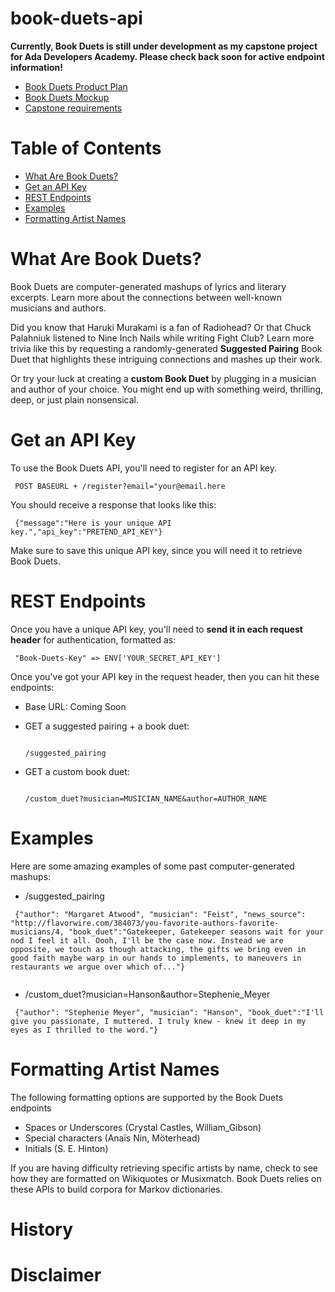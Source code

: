 # book-duets-api

**Currently, Book Duets is still under development as my capstone project for Ada Developers Academy. Please check back soon for active endpoint information!**

- [Book Duets Product Plan](https://github.com/lorainekv/book-duets-api/blob/master/product_plan.md)
- [Book Duets Mockup](https://github.com/lorainekv/book-duets-api/blob/master/bookduets_mockup.pdf)
- [Capstone requirements](https://github.com/Ada-Developers-Academy/daily-curriculum/blob/master/topic_resources/capstone/capstone.md)

# Table of Contents
* [What Are Book Duets?](#what-are-book-duets)
* [Get an API Key](#get-api-key)
* [REST Endpoints](#rest-endpoints)
* [Examples](#examples)
* [Formatting Artist Names](#formatting-names)

# <a name="what-are-book-duets"></a> What Are Book Duets?

Book Duets are computer-generated mashups of lyrics and literary excerpts. Learn more about the connections between well-known musicians and authors.

Did you know that Haruki Murakami is a fan of Radiohead? Or that Chuck Palahniuk listened to Nine Inch Nails while writing Fight Club? Learn more trivia like this by requesting a randomly-generated **Suggested Pairing** Book Duet that highlights these intriguing connections and mashes up their work.

Or try your luck at creating a **custom Book Duet** by plugging in a musician and author of your choice. You might end up with something weird, thrilling, deep, or just plain nonsensical.  

# <a name="get-api-key"></a> Get an API Key

To use the Book Duets API, you'll need to register for an API key.

<pre><code> POST BASEURL + /register?email="your@email.here </code></pre>

You should receive a response that looks like this:

<pre><code> {"message":"Here is your unique API key.","api_key":"PRETEND_API_KEY"} </code></pre>

Make sure to save this unique API key, since you will need it to retrieve Book Duets.

# <a name="rest-endpoints"></a> REST Endpoints

Once you have a unique API key, you'll need to **send it in each request header** for authentication, formatted as:
<pre><code> "Book-Duets-Key" => ENV['YOUR_SECRET_API_KEY'] </pre></code>

Once you've got your API key in the request header, then you can hit these endpoints:

  - Base URL: Coming Soon

  - GET a suggested pairing + a book duet: <pre><code> /suggested_pairing </code></pre>

  - GET a custom book duet: <pre><code> /custom_duet?musician=MUSICIAN_NAME&author=AUTHOR_NAME </code></pre>

# <a name="examples"></a> Examples

Here are some amazing examples of some past computer-generated mashups:

  - /suggested_pairing

  <pre><code> {"author": "Margaret Atwood", "musician": "Feist", "news_source": "http://flavorwire.com/384073/you-favorite-authors-favorite-musicians/4, "book_duet":"Gatekeeper, Gatekeeper seasons wait for your nod I feel it all. Oooh, I'll be the case now. Instead we are opposite, we touch as though attacking, the gifts we bring even in good faith maybe warp in our hands to implements, to maneuvers in restaurants we argue over which of..."}
   </code></pre>

  - /custom_duet?musician=Hanson&author=Stephenie_Meyer

  <pre><code> {"author": "Stephenie Meyer", "musician": "Hanson", "book_duet":"I'll give you passionate, I muttered. I truly knew - knew it deep in my eyes as I thrilled to the word."} </code></pre>

# <a name="formatting-names"></a> Formatting Artist Names


  The following formatting options are supported by the Book Duets endpoints
  - Spaces or Underscores (Crystal Castles, William_Gibson)
  - Special characters (Anaïs Nin, Möterhead)
  - Initials (S. E. Hinton)

  If you are having difficulty retrieving specific artists by name, check to see how they are formatted on Wikiquotes or Musixmatch. Book Duets relies on these APIs to build corpora for Markov dictionaries.

# <a name="history"></a> History

# <a name="Disclaimer"></a> Disclaimer
